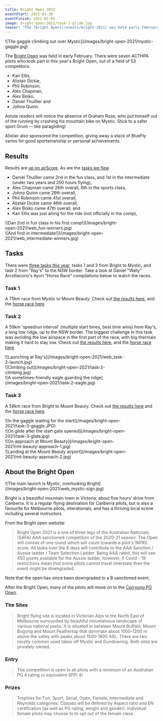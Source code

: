 ```yaml
---
title: Bright Open 2021
eventStart: 2021-01-30
eventFinish: 2021-02-05
image: bright-open-2021/task-3-glide.jpg
teaser: "The [Bright Open](/events/bright-2021) was held early February. Eight Canberra pilots competed in three tasks."
---
```

<div class="inline-img" data-fancybox="gallery" href="/images/bright-open-2021/mystic-gaggle.jpg">
![The gaggle climbing out over Mystic](/images/bright-open-2021/mystic-gaggle.jpg)
</div>

The [Bright Open](https://airtribune.com/bright-open-2021/info) was held in early February.
There were seven ACTHPA pilots who took part in this year's Bright Open, out of a field of 53 competitors:

- Kari Ellis,
- Alistair Dickie,
- Phil Robinson,
- Alex Chapman,
- Alex Boiko,
- Daniel Thuillier and
- Johno Quinn.

Astute readers will notice the absence of Graham Rose, who put himself out of the running by crashing his mountain bike on Mystic.
Stick to a safer sport Grum -- like paragliding!

Alistair also sponsored the competition, giving away a stack of BlueFly varios for good sportsmanship or personal achievements.

## Results

Results are [up on airScore](http://xc.highcloud.net/comp_overall.html?comPk=310).
As are the [tasks we flew](http://xc.highcloud.net/task_overview.html?comPk=310).

- Daniel Thuillier came 2nd in the fun class, and 1st in the intermediate (under two years and 250 hours flying),
- Alex Chapman came 26th overall, 6th in the sports class,
- Johno Quinn came 29th overall,
- Phil Robinson came 41st overall,
- Alistair Dickie came 46th overall,
- Alex Boiko came 47th overall, and
- Kari Ellis was just along for the ride (not officially in the comp),

<div class="inline-img" data-fancybox="gallery" style="max-width: 80%" href="/images/bright-open-2021/fun-winners.jpg">
![Dan 2nd in fun class in his first comp!](/images/bright-open-2021/web_fun-winners.jpg)
</div>

<div class="inline-img" data-fancybox="gallery" style="max-width: 80%" href="/images/bright-open-2021/intermediate-winners.jpg">
![And first in intermediate!](/images/bright-open-2021/web_intermediate-winners.jpg)
</div>

## Tasks

There were [three tasks this year](http://xc.highcloud.net/task_overview.html?comPk=310), tasks 1 and 3 from Bright to Mystic, and task 2 from "Ray's" to the NSW border.
Take a look at Daniel "Wally" Arcidiacono's Ayvri "Horse Race" compilations below to watch the races.

### Task 1

A 75km race from Mystic to Mount Beauty.
Check out [the results here](http://xc.highcloud.net/task_result.html?comPk=310&tasPk=1354), and the [horse race here](https://ayvri.com/scene/eyj8rde15g/ckkkyv921001d3b6g216gjq8e).

### Task 2

A 59km 'speedrun interval' (multiple start times, best time wins) from Ray's, a long low ridge, up to the NSW border.
The biggest challenge in this task was avoiding the low airspace in the first part of the race, with big thermals making it hard to stay low.
Check out [the results here](http://xc.highcloud.net/task_result.html?comPk=310&tasPk=1355), and the [horse race here](https://ayvri.com/scene/eyj8rde15g/ckknt8xqq001d3b6gz2klhdws).

<div class="inline-img" data-fancybox="gallery" style="max-width: 80%" href="/images/bright-open-2021/task-2-launch.jpg">
![Launching at Ray's](/images/bright-open-2021/web_task-2-launch.jpg)
</div>

<div class="inline-img" data-fancybox="gallery" style="max-width: 80%" href="/images/bright-open-2021/task-2-climbing.jpg">
![Climbing out](/images/bright-open-2021/task-2-climbing.jpg)
</div>

<div class="inline-img" data-fancybox="gallery" style="max-width: 80%" href="/images/bright-open-2021/task-2-eagle.jpg">
![A sometimes-friendly eagle guarding the ridge](/images/bright-open-2021/task-2-eagle.jpg)
</div>

### Task 3

A 58km race from Bright to Mount Beauty.
Check out [the results here](http://xc.highcloud.net/task_result.html?comPk=310&tasPk=1356) and the [horse race here](https://ayvri.com/scene/eyj8rde15g/ckkq6avxj001d3b6gi4rihkhc).

<div class="inline-img" data-fancybox="gallery" style="max-width: 80%" href="/images/bright-open-2021/task-3-gaggle.JPG">
![In the gaggle waiting for the start](/images/bright-open-2021/task-3-gaggle.JPG)
</div>

<div class="inline-img" data-fancybox="gallery" style="max-width: 80%" href="/images/bright-open-2021/task-3-glide.jpg">
![On glide after the start gate opened](/images/bright-open-2021/task-3-glide.jpg)
</div>

<div class="inline-img" data-fancybox="gallery" style="max-width: 80%" href="/images/bright-open-2021/mt-beauty-approach-1.jpg">
![On approach at Mount Beauty](/images/bright-open-2021/mt-beauty-approach-1.jpg)
</div>

<div class="inline-img" data-fancybox="gallery" style="max-width: 80%" href="/images/bright-open-2021/mt-beauty-approach-2.jpg">
![Landing at the Mount Beauty airport](/images/bright-open-2021/mt-beauty-approach-2.jpg)
</div>

## About the Bright Open

<div class="inline-img" style="max-width: 80%">
![The main launch is Mystic, overlooking Bright](/images/bright-open-2021/web_mystic-sign.jpg)
</div>

Bright is a beautiful mountain town in Victoria, about five hours' drive from Canberra.
It is a regular flying destination for Canberra pilots, but is also a favourite for Melbourne pilots, interationals, and has a thriving local scene including several instructors.

From the Bright open website:

> Bright Open 2021 is a one of three legs of the Australian Nationals (SAFA) AAA sanctioned competition of the 2020-21 season.
> The Open will consist of one round which will count towards a pilot's WPRS score.
> All tasks over the 8 days will contribute to the AAA Sanction / Aussie ladder / Team Selection Ladder.
> Being AAA rated, this will see 450 points available for the Aussie ladder, however, if Covid - 19 restrictions mean that some pilots cannot travel interstate then the event might be downgraded.

Note that the open has since been downgraded to a B sanctioned event.

After the Bright Open, many of the pilots will move on to the [Corryong PG Open](../corryong-2021).

### The Sites

> Bright flying site is located in Victorian Alps to the North East of Melbourne surrounded by beautiful mountainous landscape of various national parks.
> It is situated in between Mount Buffalo, Mount Bogong and Mount Feathertop that dominate about 1000-1200 m above the valley with peaks about 1500-1800 ASL.
> There are two mostly common used takes off Mystic and Gundowring.
> Both sites are privately owned.

### Entry

> The competition is open to all pilots with a minimum of an Australian PG 4 rating or equivalent (IPPI 4)

### Prizes

> Trophies for Fun, Sport, Serial, Open, Female, Intermediate and Reynolds categories.
> Classes will be defined by Aspect ratio and EN certification (as well as PG rating, weight and gender).
> Individual female pilots may choose to to opt out of the female class.

